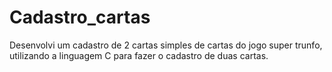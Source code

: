 # Cadastro_cartas
Desenvolvi um cadastro de 2 cartas simples de cartas do jogo super trunfo, utilizando a linguagem C para fazer o cadastro de duas cartas.
